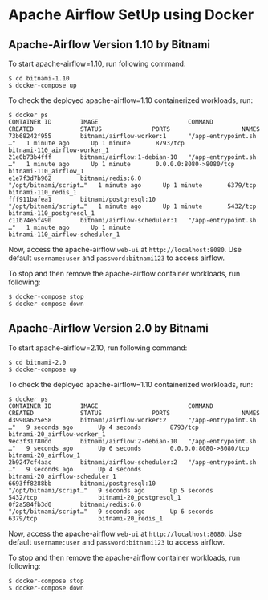 # Apache Airflow SetUp using Docker
## Apache-Airflow Version 1.10 by Bitnami
To start apache-airflow=1.10, run following command:
```
$ cd bitnami-1.10
$ docker-compose up
```
To check the deployed apache-airflow=1.10 containerized workloads, run:
```
$ docker ps
CONTAINER ID        IMAGE                         COMMAND                  CREATED             STATUS              PORTS                    NAMES
73b68242f955        bitnami/airflow-worker:1      "/app-entrypoint.sh …"   1 minute ago      Up 1 minute       8793/tcp                 bitnami-110_airflow-worker_1
21e0b73b4fff        bitnami/airflow:1-debian-10   "/app-entrypoint.sh …"   1 minute ago      Up 1 minute       0.0.0.0:8080->8080/tcp   bitnami-110_airflow_1
e1e7f3d7b962        bitnami/redis:6.0             "/opt/bitnami/script…"   1 minute ago      Up 1 minute       6379/tcp                 bitnami-110_redis_1
fff911bafea1        bitnami/postgresql:10         "/opt/bitnami/script…"   1 minute ago      Up 1 minute       5432/tcp                 bitnami-110_postgresql_1
c11b74e5f490        bitnami/airflow-scheduler:1   "/app-entrypoint.sh …"   1 minute ago      Up 1 minute                                bitnami-110_airflow-scheduler_1
```

Now, access the apache-airflow `web-ui` at `http://localhost:8080`.
Use default `username:user` and `password:bitnami123` to access airflow.

To stop and then remove the apache-airflow container workloads, run following:
```
$ docker-compose stop
$ docker-compose down
```

## Apache-Airflow Version 2.0 by Bitnami

To start apache-airflow=2.10, run following command:
```
$ cd bitnami-2.0
$ docker-compose up
```
To check the deployed apache-airflow=1.10 containerized workloads, run:
```
$ docker ps
CONTAINER ID        IMAGE                         COMMAND                  CREATED             STATUS              PORTS                    NAMES
d3990a625e58        bitnami/airflow-worker:2      "/app-entrypoint.sh …"   9 seconds ago       Up 4 seconds        8793/tcp                 bitnami-20_airflow-worker_1
9ec3f31780dd        bitnami/airflow:2-debian-10   "/app-entrypoint.sh …"   9 seconds ago       Up 6 seconds        0.0.0.0:8080->8080/tcp   bitnami-20_airflow_1
2b9247cf4aac        bitnami/airflow-scheduler:2   "/app-entrypoint.sh …"   9 seconds ago       Up 4 seconds                                 bitnami-20_airflow-scheduler_1
6693ff8288bb        bitnami/postgresql:10         "/opt/bitnami/script…"   9 seconds ago       Up 5 seconds        5432/tcp                 bitnami-20_postgresql_1
0f2a584fb3d0        bitnami/redis:6.0             "/opt/bitnami/script…"   9 seconds ago       Up 6 seconds        6379/tcp                 bitnami-20_redis_1
```

Now, access the apache-airflow `web-ui` at `http://localhost:8080`.
Use default `username:user` and `password:bitnami123` to access airflow.

To stop and then remove the apache-airflow container workloads, run following:
```
$ docker-compose stop
$ docker-compose down
```
